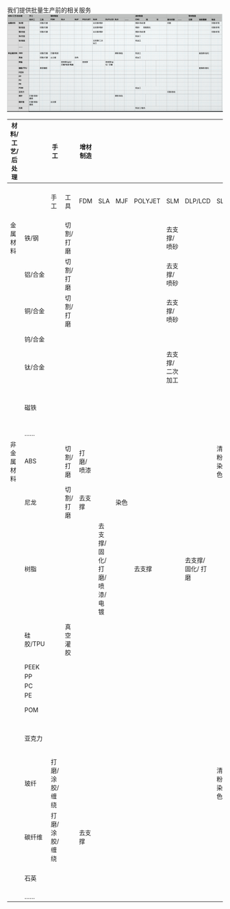 我们提供批量生产前的相关服务
![](https://raw.githubusercontent.com/bobwu0214/imageuploadservice/main/img/202210112023747.png)



| 材料/工艺/后处理 |        | 手工       |       | 增材制造  |                   |     |         |          |             |       |    | 减材制造           |   |   |       |    | 等材制造 |        |       | 其他   |
|-----------|--------|----------|-------|-------|-------------------|-----|---------|----------|-------------|-------|----|----------------|---|---|-------|----|------|--------|-------|------|
|           |        | 手工      | 工具    | FDM   | SLA               | MJF | POLYJET | SLM      | DLP/LCD     | SLS   | …… | CNC            | 铣 | 车 | 激光切割  | …… | 注塑   | 硅胶覆膜   | 钣金    |      |
| 金属材料      | 铁/钢    |          | 切割/打磨 |       |                   |     |         | 去支撑/喷砂   |             |       |    | 喷砂/热处理         |   |   | 切割    |    |      |        | 切割/折弯 |      |
|           | 铝/合金   |          | 切割/打磨 |       |                   |     |         | 去支撑/喷砂   |             |       |    | 喷砂/       阳极氧化 |   |   |       |    |      |        | 切割/折弯 |      |
|           | 铜/合金   |          | 切割/打磨 |       |                   |     |         | 去支撑/喷砂   |             |       |    | 喷砂/热处理         |   |   |       |    |      |        | 切割/折弯 |      |
|           | 钨/合金   |          |       |       |                   |     |         |          |             |       |    | 机加工            |   |   |       |    |      |        |       |      |
|           | 钛/合金   |          |       |       |                   |     |         | 去支撑/二次加工 |             |       |    | 机加工            |   |   |       |    |      |        |       |      |
|           | 磁铁     |          |       |       |                   |     |         |          |             |       |    | CNC加工胚体+磁化     |   |   |       |    | 磁胶工艺 |        |       | 烧结工艺 |
|           | ……     |          |       |       |                   |     |         |          |             |       |    |                |   |   |       |    |      |        |       |      |
| 非金属材料     | ABS    |          | 切割/打磨 | 打磨/喷漆 |                   |     |         |          |             | 清粉/染色 |    | 机加工            |   |   |       |    |      | 配色粉/固化 |       |      |
|           | 尼龙     |          | 切割/打磨 | 去支撑   |                   | 染色  |         |          |             |       |    | 机加工            |   |   |       |    |      |        |       |      |
|           | 树脂     |          |       |       | 去支撑/固化/  打磨/喷漆/电镀 |     | 去支撑     |          | 去支撑/固化/  打磨 |       |    |                |   |   |       |    |      |        |       |      |
|           | 硅胶/TPU |          | 真空灌胶  |       |                   |     |         |          |             |       |    |                |   |   |       |    |      | 配色粉/固化 |       |      |
|           | PEEK   |          |       |       |                   |     |         |          |             |       |    |                |   |   |       |    |      |        |       |      |
|           | PP     |          |       |       |                   |     |         |          |             |       |    |                |   |   |       |    |      |        |       |      |
|           | PC     |          |       |       |                   |     |         |          |             |       |    |                |   |   |       |    |      |        |       |      |
|           | PE     |          |       |       |                   |     |         |          |             |       |    |                |   |   |       |    |      |        |       |      |
|           | POM    |          |       |       |                   |     |         |          |             |       |    | 机加工            |   |   |       |    |      |        |       |      |
|           | 亚克力    |          |       |       |                   |     |         |          |             |       |    |                |   |   | 切割/胶粘 |    |      |        |       |      |
|           | 玻纤     | 打磨/涂胶/缠绕 |       |       |                   |     |         |          |             | 清粉/染色 |    |                |   |   |       |    |      |        |       |      |
|           | 碳纤维    | 打磨/涂胶/缠绕 |       | 去支撑   |                   |     |         |          |             |       |    |                |   |   |       |    |      |        |       |      |
|           | 石英     |          |       |       |                   |     |         |          |             |       |    | 机加工/抛光         |   |   |       |    |      |        |       |      |
|           | ……     |          |       |       |                   |     |         |          |             |       |    |                |   |   |       |    |      |        |       |      |
